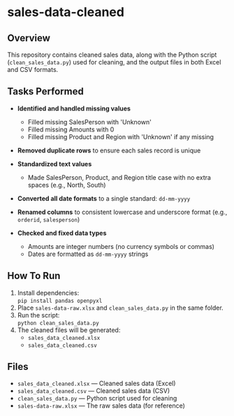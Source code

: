 # sales-data-cleaned

## Overview

This repository contains cleaned sales data, along with the Python script (`clean_sales_data.py`) used for cleaning, and the output files in both Excel and CSV formats.

## Tasks Performed

- **Identified and handled missing values**  
    - Filled missing SalesPerson with 'Unknown'
    - Filled missing Amounts with 0
    - Filled missing Product and Region with 'Unknown' if any missing

- **Removed duplicate rows** to ensure each sales record is unique

- **Standardized text values**  
    - Made SalesPerson, Product, and Region title case with no extra spaces (e.g., North, South)
  
- **Converted all date formats** to a single standard: `dd-mm-yyyy`

- **Renamed columns** to consistent lowercase and underscore format (e.g., `orderid`, `salesperson`)

- **Checked and fixed data types**  
    - Amounts are integer numbers (no currency symbols or commas)
    - Dates are formatted as `dd-mm-yyyy` strings

## How To Run

1. Install dependencies:  
   `pip install pandas openpyxl`
2. Place `sales-data-raw.xlsx` and `clean_sales_data.py` in the same folder.
3. Run the script:  
   `python clean_sales_data.py`
4. The cleaned files will be generated:
    - `sales_data_cleaned.xlsx`
    - `sales_data_cleaned.csv`

## Files

- `sales_data_cleaned.xlsx` — Cleaned sales data (Excel)
- `sales_data_cleaned.csv` — Cleaned sales data (CSV)
- `clean_sales_data.py` — Python script used for cleaning
- `sales-data-raw.xlsx` — The raw sales data (for reference)

